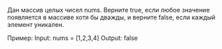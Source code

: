 
Дан массив целых чисел nums. Верните true, если любое значение появляется в массиве хотя бы дважды, и верните false, если каждый элемент уникален.

Пример:
Input: nums = [1,2,3,4]
Output: false
